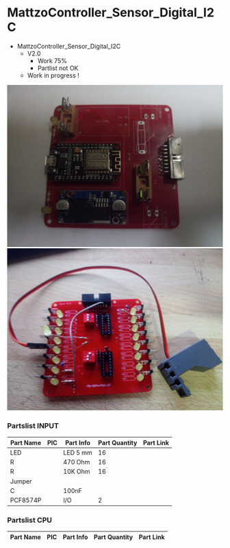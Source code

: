 # MattzoController_Sensor_Digital_I2C
+ MattzoController_Sensor_Digital_I2C
	+ V2.0
		* Work 75%
		* Partlist not OK
	+ Work in progress !
<img src="https://github.com/Backkevin/My_LEGO_Project/blob/master/MattzoController_Sensor_Digital_I2C/IMAGE/CPU2.jpg">
<img src="https://github.com/Backkevin/My_LEGO_Project/blob/master/MattzoController_Sensor_Digital_I2C/IMAGE/INPUT2.jpg">

### Partslist INPUT
                    
  Part Name   |      PIC      |   Part Info            | Part Quantity |   Part Link 
------------- | ------------- | ---------------------- | ------------- | -------------
LED           |               | LED 5 mm               | 16            |
R             |               | 470 Ohm                | 16            |
R             |               | 10K Ohm                | 16            |
Jumper        |               |                        |               |
C             |               | 100nF                  |               |
PCF8574P      |               | I/O                    | 2             |

 

### Partslist CPU
                    
  Part Name   |      PIC      |   Part Info            | Part Quantity |   Part Link 
------------- | ------------- | ---------------------- | ------------- | -------------
